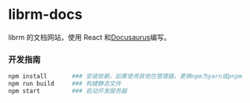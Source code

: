 # librm-docs

librm 的文档网站，使用 React 和[Docusaurus](https://docusaurus.io/)编写。

### 开发指南

```bash
npm install       ### 安装依赖，如果使用其他包管理器，更换npm为yarn或pnpm
npm run build     ### 构建静态文件
npm start         ### 启动开发服务器
```
